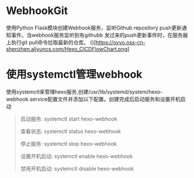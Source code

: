 # WebhookGit

使用Python Flask模块创建Webhook服务，监听Github repository push更新通知事件。当webhook服务监听到有githubb 发过来的push更新事件时，在服务器上执行git pull命令拉取最新的仓库。
()[https://ovvo.oss-cn-shenzhen.aliyuncs.com/Hexo_CICDFlowChart.png]

# 使用systemctl管理webhook
使用systemctl来管理hexo服务,创建/usr/lib/systemd/system/hexo-webhook.service配置文件并添加以下配置。创建完成后启动服务和设置开机启动

> 启动服务: systemctl start hexo-webhook
>
> 查看状态: systemctl status hexo-webhook
>
> 停止服务: systemctl stop hexo-webhook
>
> 设置开机启动: systemctl enable hexo-webhook
> 
> 禁用开机启动: systemctl disable hexo-webhook
